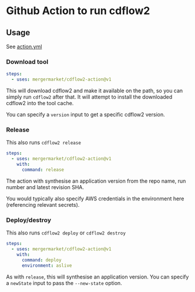 # Github Action to run cdflow2

## Usage

See [action.yml](action.yml)

### Download tool

```yaml
steps:
  - uses: mergermarket/cdflow2-action@v1
```

This will download cdflow2 and make it available on the path, so you can simply run
`cdflow2` after that. It will attempt to install the downloaded cdflow2 into the tool cache.

You can specify a `version` input to get a specific cdflow2 version.

### Release

This also runs `cdflow2 release`

```yaml
steps:
  - uses: mergermarket/cdflow2-action@v1
    with:
      command: release
```

The action with synthesise an application version from the repo name, run number and latest revision SHA.

You would typically also specify AWS credentials in the environment here (referencing relevant secrets).

### Deploy/destroy

This also runs `cdflow2 deploy` or `cdflow2 destroy`

```yaml
steps:
  - uses: mergermarket/cdflow2-action@v1
    with:
      command: deploy
      environment: aslive
```

As with `release`, this will synthesise an application version. You can specify a `newState` input to pass
the `--new-state` option.
